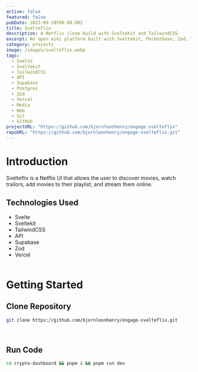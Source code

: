 ```yaml
---
active: false
featured: false
pubDate: 2023-09-10T00:00:00Z
title: Svelteflix
description: A Netflix clone build with Sveltekit and TailwindCSS.
excerpt: An open wiki platform built with Sveltekit, Pocketbase, Zod, TinyMCE, TailwindCSS, and DaisyUI.
category: projects
image: /images/svelteflix.webp
tags:
  - Svelte
  - Sveltekit
  - TailwindCSS
  - API
  - Supabase
  - Postgres
  - Zod
  - Vercel
  - Media
  - Web
  - Git
  - GitHub
projectURL: "https://github.com/bjornleonhenry/engage-svelteflix"
repoURL: "https://github.com/bjornleonhenry/engage-svelteflix.git"
---
```


# Introduction

Svelteflix is a Netflix UI that allows the user to discover movies, watch trailors, add movies to their playlist, and stream them online.

## Technologies Used

- Svelte
- Sveltekit
- TailwindCSS
- API
- Supabase
- Zod
- Vercel
  <br>
  <br>

# Getting Started

## Clone Repository

```bash
git clone https://github.com/bjornleonhenry/engage-svelteflix.git
```

<br>

## Run Code

```bash
cd crypto-dashboard && pnpm i && pnpm run dev
```
